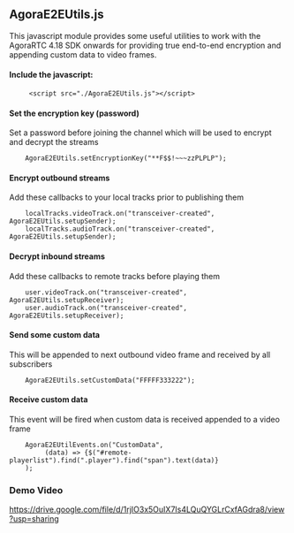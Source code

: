 
## AgoraE2EUtils.js
This javascript module provides some useful utilities to work with the AgoraRTC 4.18 SDK onwards for providing true end-to-end encryption and appending custom data to video frames.


#### Include the javascript:

         <script src="./AgoraE2EUtils.js"></script>       

#### Set the encryption key (password)  
Set a password before joining the channel which will be used to encrypt and decrypt the streams

        AgoraE2EUtils.setEncryptionKey("**F$$!~~~zzPLPLP");                       

#### Encrypt outbound streams 
Add these callbacks to your local tracks prior to publishing them     

        localTracks.videoTrack.on("transceiver-created", AgoraE2EUtils.setupSender);      
        localTracks.audioTrack.on("transceiver-created", AgoraE2EUtils.setupSender);         

#### Decrypt inbound streams 
Add these callbacks to remote tracks before playing them      

        user.videoTrack.on("transceiver-created", AgoraE2EUtils.setupReceiver);     
        user.audioTrack.on("transceiver-created", AgoraE2EUtils.setupReceiver);     

#### Send some custom data  
This will be appended to next outbound video frame and received by all subscribers

        AgoraE2EUtils.setCustomData("FFFFF333222");     


#### Receive custom data  
This event will be fired when custom data is received appended to a video frame    

        AgoraE2EUtilEvents.on("CustomData",         
             (data) => {$("#remote-playerlist").find(".player").find("span").text(data)}    
        );       
     
     
### Demo Video    
https://drive.google.com/file/d/1rjIO3x5OuIX7Is4LQuQYGLrCxfAGdra8/view?usp=sharing



